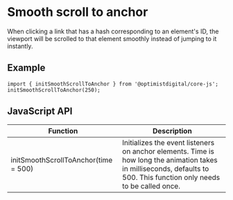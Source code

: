 # Smooth scroll to anchor

When clicking a link that has a hash corresponding to an element's ID, the viewport will be scrolled to that element smoothly instead of jumping to it instantly.

## Example

```
import { initSmoothScrollToAnchor } from '@optimistdigital/core-js';
initSmoothScrollToAnchor(250);
```

## JavaScript API

|Function|Description|
|---|---|
|initSmoothScrollToAnchor(time = 500)|Initializes the event listeners on anchor elements. Time is how long the animation takes in milliseconds, defaults to 500. This function only needs to be called once. |

